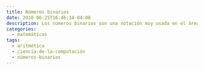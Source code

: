 ```yaml
---
title: Números binarios
date: 2018-06-25T16:46:14-04:00
description: Los números binarios son una notación muy usada en el área de la computación y la electrónica.
categories:
  - matemáticas
tags:
  - aritmética
  - ciencia-de-la-computación
  - números-binarios
---
```


